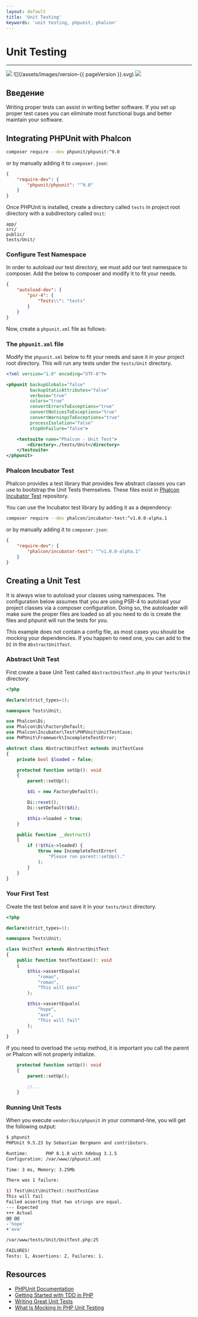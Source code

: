 ```yaml
---
layout: default
title: 'Unit Testing'
keywords: 'unit testing, phpunit, phalcon'
---
```


# Unit Testing
- - -
![](/assets/images/document-status-stable-success.svg) ![](/assets/images/version-{{ pageVersion }}.svg) ![](/assets/images/level-intermediate.svg)

## Введение

Writing proper tests can assist in writing better software. If you set up proper test cases you can eliminate most functional bugs and better maintain your software.

## Integrating PHPUnit with Phalcon

```bash
composer require --dev phpunit/phpunit:^9.0
```

or by manually adding it to `composer.json`:

```json
{
    "require-dev": {
        "phpunit/phpunit": "^9.0"
    }
}
```

Once PHPUnit is installed, create a directory called `tests` in project root directory with a subdirectory called `Unit`:

```
app/
src/
public/
tests/Unit/
```

### Configure Test Namespace

In order to autoload our test directory, we must add our test namespace to composer. Add the below to composer and modify it to fit your needs.

```json
{
    "autoload-dev": {
        "psr-4": {
            "Tests\\": "tests"
        }
    }
}
```

Now, create a `phpunit.xml` file as follows:

### The `phpunit.xml` file

Modify the `phpunit.xml` below to fit your needs and save it in your project root directory. This will run any tests under the `tests/Unit` directory.

```xml
<?xml version="1.0" encoding="UTF-8"?>

<phpunit backupGlobals="false"
         backupStaticAttributes="false"
         verbose="true"
         colors="true"
         convertErrorsToExceptions="true"
         convertNoticesToExceptions="true"
         convertWarningsToExceptions="true"
         processIsolation="false"
         stopOnFailure="false">

    <testsuite name="Phalcon - Unit Test">
        <directory>./tests/Unit</directory>
    </testsuite>
</phpunit>
```

### Phalcon Incubator Test

Phalcon provides a test library that provides few abstract classes you can use to bootstrap the Unit Tests themselves. These files exist in [Phalcon Incubator Test](https://github.com/phalcon/incubator-test) repository.

You can use the Incubator test library by adding it as a dependency:

```bash
composer require --dev phalcon/incubator-test:^v1.0.0-alpha.1
```

or by manually adding it to `composer.json`:

```json
{
    "require-dev": {
        "phalcon/incubator-test": "^v1.0.0-alpha.1"
    }
}
```

## Creating a Unit Test

It is always wise to autoload your classes using namespaces. The configuration below assumes that you are using PSR-4 to autoload your project classes via a composer configuration. Doing so, the autoloader will make sure the proper files are loaded so all you need to do is create the files and phpunit will run the tests for you.

This example does not contain a config file, as most cases you should be mocking your dependencies. If you happen to need one, you can add to the `DI` in the `AbstractUnitTest`.

### Abstract Unit Test
First create a base Unit Test called `AbstractUnitTest.php` in your `tests/Unit` directory:

```php
<?php

declare(strict_types=1);

namespace Tests\Unit;

use Phalcon\Di;
use Phalcon\Di\FactoryDefault;
use Phalcon\Incubator\Test\PHPUnit\UnitTestCase;
use PHPUnit\Framework\IncompleteTestError;

abstract class AbstractUnitTest extends UnitTestCase
{
    private bool $loaded = false;

    protected function setUp(): void
    {
        parent::setUp();

        $di = new FactoryDefault();

        Di::reset();
        Di::setDefault($di);

        $this->loaded = true;
    }

    public function __destruct()
    {
        if (!$this->loaded) {
            throw new IncompleteTestError(
                "Please run parent::setUp()."
            );
        }
    }
}
```

### Your First Test

Create the test below and save it in your `tests/Unit` directory.

```php
<?php

declare(strict_types=1);

namespace Tests\Unit;

class UnitTest extends AbstractUnitTest
{
    public function testTestCase(): void
    {
        $this->assertEquals(
            "roman",
            "roman",
            "This will pass"
        );

        $this->assertEquals(
            "hope",
            "ava",
            "This will fail"
        );
    }
}
```

If you need to overload the `setUp` method, it is important you call the parent or Phalcon will not properly initialize.

```php
    protected function setUp(): void
    {
        parent::setUp();

        //...
    }
````

### Running Unit Tests

When you execute `vendor/bin/phpunit` in your command-line, you will get the following output:

```bash
$ phpunit
PHPUnit 9.5.23 by Sebastian Bergmann and contributors.

Runtime:       PHP 8.1.8 with Xdebug 3.1.5
Configuration: /var/www//phpunit.xml

Time: 3 ms, Memory: 3.25Mb

There was 1 failure:

1) Test\Unit\UnitTest::testTestCase
This will fail
Failed asserting that two strings are equal.
--- Expected
+++ Actual
@@ @@
-'hope'
+'ava'

/var/www/tests/Unit/UnitTest.php:25

FAILURES!
Tests: 1, Assertions: 2, Failures: 1.
```

## Resources
- [PHPUnit Documentation](https://phpunit.de/documentation.html)
- [Getting Started with TDD in PHP](https://www.sitepoint.com/re-introducing-phpunit-getting-started-tdd-php/)
- [Writing Great Unit Tests](https://blog.stevensanderson.com/2009/08/24/writing-great-unit-tests-best-and-worst-practises/)
- [What Is Mocking In PHP Unit Testing](https://www.clariontech.com/blog/what-is-mocking-in-php-unit-testing)
